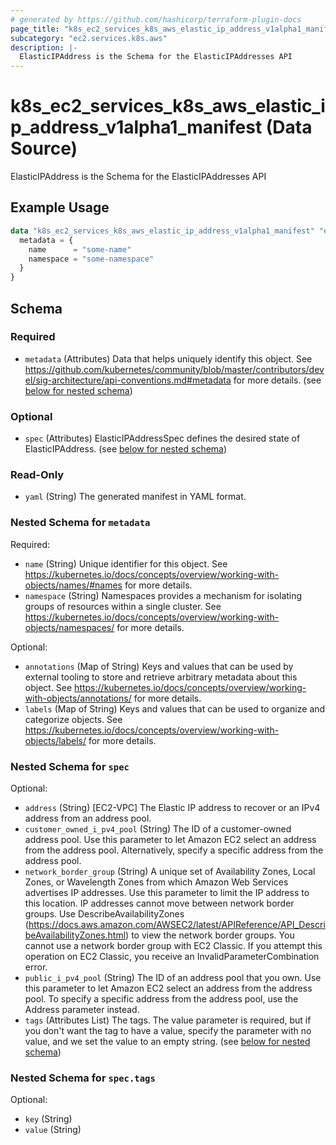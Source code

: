 ```yaml
---
# generated by https://github.com/hashicorp/terraform-plugin-docs
page_title: "k8s_ec2_services_k8s_aws_elastic_ip_address_v1alpha1_manifest Data Source - terraform-provider-k8s"
subcategory: "ec2.services.k8s.aws"
description: |-
  ElasticIPAddress is the Schema for the ElasticIPAddresses API
---
```


# k8s_ec2_services_k8s_aws_elastic_ip_address_v1alpha1_manifest (Data Source)

ElasticIPAddress is the Schema for the ElasticIPAddresses API

## Example Usage

```terraform
data "k8s_ec2_services_k8s_aws_elastic_ip_address_v1alpha1_manifest" "example" {
  metadata = {
    name      = "some-name"
    namespace = "some-namespace"
  }
}
```

<!-- schema generated by tfplugindocs -->
## Schema

### Required

- `metadata` (Attributes) Data that helps uniquely identify this object. See https://github.com/kubernetes/community/blob/master/contributors/devel/sig-architecture/api-conventions.md#metadata for more details. (see [below for nested schema](#nestedatt--metadata))

### Optional

- `spec` (Attributes) ElasticIPAddressSpec defines the desired state of ElasticIPAddress. (see [below for nested schema](#nestedatt--spec))

### Read-Only

- `yaml` (String) The generated manifest in YAML format.

<a id="nestedatt--metadata"></a>
### Nested Schema for `metadata`

Required:

- `name` (String) Unique identifier for this object. See https://kubernetes.io/docs/concepts/overview/working-with-objects/names/#names for more details.
- `namespace` (String) Namespaces provides a mechanism for isolating groups of resources within a single cluster. See https://kubernetes.io/docs/concepts/overview/working-with-objects/namespaces/ for more details.

Optional:

- `annotations` (Map of String) Keys and values that can be used by external tooling to store and retrieve arbitrary metadata about this object. See https://kubernetes.io/docs/concepts/overview/working-with-objects/annotations/ for more details.
- `labels` (Map of String) Keys and values that can be used to organize and categorize objects. See https://kubernetes.io/docs/concepts/overview/working-with-objects/labels/ for more details.


<a id="nestedatt--spec"></a>
### Nested Schema for `spec`

Optional:

- `address` (String) [EC2-VPC] The Elastic IP address to recover or an IPv4 address from an address pool.
- `customer_owned_i_pv4_pool` (String) The ID of a customer-owned address pool. Use this parameter to let Amazon EC2 select an address from the address pool. Alternatively, specify a specific address from the address pool.
- `network_border_group` (String) A unique set of Availability Zones, Local Zones, or Wavelength Zones from which Amazon Web Services advertises IP addresses. Use this parameter to limit the IP address to this location. IP addresses cannot move between network border groups. Use DescribeAvailabilityZones (https://docs.aws.amazon.com/AWSEC2/latest/APIReference/API_DescribeAvailabilityZones.html) to view the network border groups. You cannot use a network border group with EC2 Classic. If you attempt this operation on EC2 Classic, you receive an InvalidParameterCombination error.
- `public_i_pv4_pool` (String) The ID of an address pool that you own. Use this parameter to let Amazon EC2 select an address from the address pool. To specify a specific address from the address pool, use the Address parameter instead.
- `tags` (Attributes List) The tags. The value parameter is required, but if you don't want the tag to have a value, specify the parameter with no value, and we set the value to an empty string. (see [below for nested schema](#nestedatt--spec--tags))

<a id="nestedatt--spec--tags"></a>
### Nested Schema for `spec.tags`

Optional:

- `key` (String)
- `value` (String)
